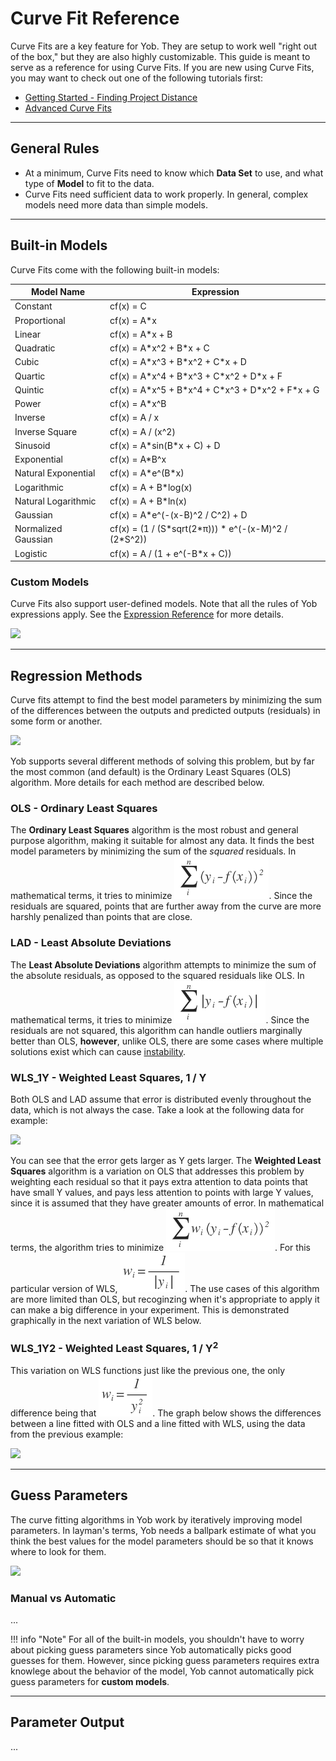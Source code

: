 # Curve Fit Reference
Curve Fits are a key feature for Yob.  They are setup to work well "right out of the box," but they are also highly customizable.  This guide is meant to serve as a reference for using Curve Fits.  If you are new using Curve Fits, you may want to check out one of the following tutorials first:

* [Getting Started - Finding Project Distance](../tutorials/getting_started.md#finding-the-projected-distance)
* [Advanced Curve Fits](../tutorials/advanced_curve_fits.md)

---
## General Rules
* At a minimum, Curve Fits need to know which **Data Set** to use, and what type of **Model** to fit to the data.
* Curve Fits need sufficient data to work properly.  In general, complex models need more data than simple models.

---
## Built-in Models
Curve Fits come with the following built-in models:

<table>
    <thead><tr><th>Model Name</th><th>Expression</th></tr></thead>
    <tbody>
        <tr><td>Constant</td><td>cf(x) = C</td></tr>
        <tr><td>Proportional</td><td>cf(x) = A*x</td></tr>
        <tr><td>Linear</td><td>cf(x) = A*x + B</td></tr>
        <tr><td>Quadratic</td><td>cf(x) = A*x^2 + B*x + C</td></tr>
        <tr><td>Cubic</td><td>cf(x) = A*x^3 + B*x^2 + C*x + D</td></tr>
        <tr><td>Quartic</td><td>cf(x) = A*x^4 + B*x^3 + C*x^2 + D*x + F</td></tr>
        <tr><td>Quintic</td><td>cf(x) = A*x^5 + B*x^4 + C*x^3 + D*x^2 + F*x + G</td></tr>
        <tr><td>Power</td><td>cf(x) = A*x^B</td></tr>
        <tr><td>Inverse</td><td>cf(x) = A / x</td></tr>
        <tr><td>Inverse Square</td><td>cf(x) = A / (x^2)</td></tr>
        <tr><td>Sinusoid</td><td>cf(x) = A*sin(B*x + C) + D</td></tr>
        <tr><td>Exponential</td><td>cf(x) = A*B^x</td></tr>
        <tr><td>Natural Exponential</td><td>cf(x) = A*e^(B*x)</td></tr>
        <tr><td>Logarithmic</td><td>cf(x) = A + B*log(x)</td></tr>
        <tr><td>Natural Logarithmic</td><td>cf(x) = A + B*ln(x)</td></tr>
        <tr><td>Gaussian</td><td>cf(x) = A*e^(-(x-B)^2 / C^2) + D</td></tr>
        <tr><td>Normalized Gaussian</td><td>cf(x) = (1 / (S*sqrt(2*π))) * e^(-(x-M)^2 / (2*S^2))</td></tr>
        <tr><td>Logistic</td><td>cf(x) = A / (1 + e^(-B*x + C))</td></tr>
    </tbody>
</table>

### Custom Models
Curve Fits also support user-defined models.  Note that all the rules of Yob expressions apply.  See the [Expression Reference](./expression_reference.md) for more details.

<div class="centered"><img src="../../img/curve_fit_reference/custom_curve_fit.png"></div>

---
## Regression Methods
Curve fits attempt to find the best model parameters by minimizing the sum of the differences between the outputs and predicted outputs (residuals) in some form or another.

<div class="centered"><img src="../../img/curve_fit_reference/residuals.png"></div>

Yob supports several different methods of solving this problem, but by far the most common (and default) is the Ordinary Least Squares (OLS) algorithm.  More details for each method are described below.

### OLS - Ordinary Least Squares
The **Ordinary Least Squares** algorithm is the most robust and general purpose algorithm, making it suitable for almost any data.  It finds the best model parameters by minimizing the sum of the _squared_ residuals.  In mathematical terms, it tries to minimize ![OLS Objective](../img/curve_fit_reference/ols_equation.png).  Since the residuals are squared, points that are further away from the curve are more harshly penalized than points that are close.

### LAD - Least Absolute Deviations
The **Least Absolute Deviations** algorithm attempts to minimize the sum of the absolute residuals, as opposed to the squared residuals like OLS.  In mathematical terms, it tries to minimize ![LAD Objective](../img/curve_fit_reference/lad_equation.png).  Since the residuals are not squared, this algorithm can handle outliers marginally better than OLS, **however**, unlike OLS, there are some cases where multiple solutions exist which can cause [instability](https://en.wikipedia.org/wiki/Least_absolute_deviations#Other_properties).

### WLS_1Y - Weighted Least Squares, 1 / Y
Both OLS and LAD assume that error is distributed evenly throughout the data, which is not always the case.  Take a look at the following data for example:

<div class="centered"><img src="../../img/curve_fit_reference/increasing_error.png"></div>

You can see that the error gets larger as Y gets larger.  The **Weighted Least Squares** algorithm is a variation on OLS that addresses this problem by weighting each residual so that it pays extra attention to data points that have small Y values, and pays less attention to points with large Y values, since it is assumed that they have greater amounts of error.  In mathematical terms, the algorithm tries to minimize ![WLS Objective](../img/curve_fit_reference/wls_equation.png).  For this particular version of WLS, ![Wi = 1/y](../img/curve_fit_reference/wls_1y_weight.png).  The use cases of this algorithm are more limited than OLS, but recoginzing when it's appropriate to apply it can make a big difference in your experiment.  This is demonstrated graphically in the next variation of WLS below.

### WLS_1Y2 - Weighted Least Squares, 1 / Y<sup>2</sup>
This variation on WLS functions just like the previous one, the only difference being that ![Wi = 1/y^2](../img/curve_fit_reference/wls_1y2_weight.png).  The graph below shows the differences between a line fitted with OLS and a line fitted with WLS, using the data from the previous example:

<div class="centered"><img src="../../img/curve_fit_reference/ols_vs_wls.png"></div>

---
## Guess Parameters
The curve fitting algorithms in Yob work by iteratively improving model parameters.  In layman's terms, Yob needs a ballpark estimate of what you think the best values for the model parameters should be so that it knows where to look for them.

<div class="centered"><img src="../../img/curve_fit_reference/initial_guesses.png"></div>

### Manual vs Automatic
...

!!! info "Note"
    For all of the built-in models, you shouldn't have to worry about picking guess parameters since Yob automatically picks good guesses for them.  However, since picking guess parameters requires extra knowlege about the behavior of the model, Yob cannot automatically pick guess parameters for **custom models**.

---
## Parameter Output
...
